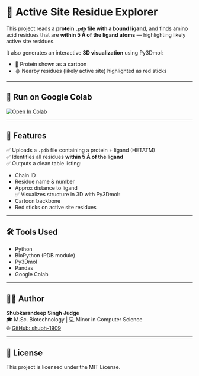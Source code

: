 # 🧬 Active Site Residue Explorer

This project reads a **protein `.pdb` file with a bound ligand**, and finds amino acid residues that are **within 5 Å of the ligand atoms** — highlighting likely active site residues.

It also generates an interactive **3D visualization** using Py3Dmol:
- 🧬 Protein shown as a cartoon
- 🩸 Nearby residues (likely active site) highlighted as red sticks

---

## 🚀 Run on Google Colab

[![Open In Colab](https://colab.research.google.com/assets/colab-badge.svg)](https://colab.research.google.com/github/shubh-1909/active-site-residue-explorer/blob/main/Active_Site_Residue_Explorer.ipynb)

---

## 🔬 Features

✅ Uploads a `.pdb` file containing a protein + ligand (HETATM)  
✅ Identifies all residues **within 5 Å of the ligand**  
✅ Outputs a clean table listing: 
- Chain ID
- Residue name & number
- Approx distance to ligand  
✅ Visualizes structure in 3D with Py3Dmol:
- Cartoon backbone
- Red sticks on active site residues

---

## 🛠 Tools Used

- Python
- BioPython (PDB module)
- Py3Dmol
- Pandas
- Google Colab

---

## 👨‍💻 Author

**Shubkarandeep Singh Judge**  
🎓 M.Sc. Biotechnology | 💻 Minor in Computer Science  
🌐 [GitHub: shubh-1909](https://github.com/shubh-1909)

---

## 📜 License

This project is licensed under the MIT License.
